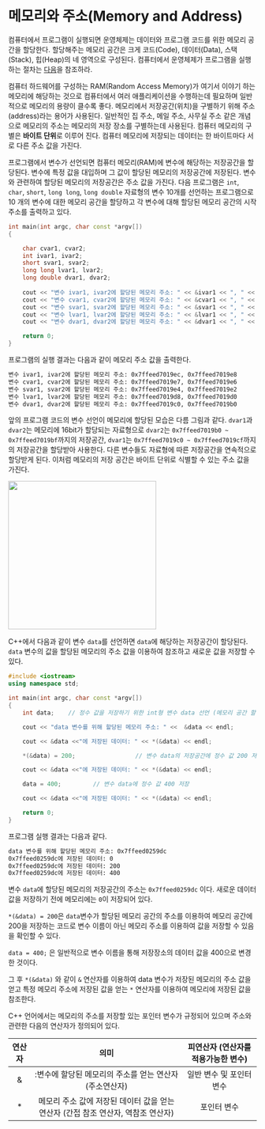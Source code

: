 # 메모리와 주소(Memory and Address)

컴퓨터에서 프로그램이 실행되면 운영체제는 데이터와 프로그램 코드를 위한 메모리 공간을 할당한다. 할당해주는 메모리 공간은 크게 코드(Code), 데이터(Data), 스택(Stack), 힙(Heap)의 네 영역으로 구성된다. 
컴퓨터에서 운영체제가 프로그램을 실행하는 절차는 [다음](https://github.com/geunkim/CPPLectures/blob/master/MemoryModelAndNameSpace/Memory_Model.md#%ED%94%84%EB%A1%9C%EA%B7%B8%EB%9E%A8-%EC%8B%A4%ED%96%89)을 참조하라.

컴퓨터 하드웨어를 구성하는 RAM(Random Access Memory)가 여기서 이야기 하는 메모리에 해당하는 것으로 컴퓨터에서 여러 애플리케이션을 수행하는데 필요하며 일반적으로 메모리의 용량이 클수록 좋다. 
메모리에서 저장공간(위치)을 구별하기 위해 주소(address)라는 용어가 사용된다. 일반적인 집 주소, 메일 주소, 사무실 주소 같은 개념으로 메모리의 주소는 메모리의 저장 장소를 구별하는데 사용된다.
컴퓨터 메모리의 구별은 **바이트 단위**로 이루어 진다. 컴퓨터 메모리에 저장되는 데이터는 한 바이트마다 서로 다른 주소 값을 가진다. 

프로그램에서 변수가 선언되면 컴퓨터 메모리(RAM)에 변수에 해당하는 저장공간을 할당된다. 변수에 특정 값을 대입하며 그 값이 할당된 메모리의 저장공간에 저장된다. 
변수와 관련하여 할당된 메모리의 저장공간은 주소 값을 가진다. 
다음 프로그램은 ```int```, ```char```, ```short```, ```long long```, ```long double``` 자료형의 변수 10개를 선언하는 프로그램으로 10 개의 변수에 대한 메모리 공간을 할당하고
각 변수에 대해 할당된 메모리 공간의 시작 주소를 출력하고 있다.   

```c++
int main(int argc, char const *argv[])
{

	char cvar1, cvar2;
	int ivar1, ivar2;
	short svar1, svar2;
	long long lvar1, lvar2;
	long double dvar1, dvar2;
	
	cout << "변수 ivar1, ivar2에 할당된 메모리 주소: " << &ivar1 << ", " << &ivar2 << endl;
	cout << "변수 cvar1, cvar2에 할당된 메모리 주소: " << &cvar1 << ", " << &cvar2 << endl;
	cout << "변수 svar1, svar2에 할당된 메모리 주소: " << &svar1 << ", " << &svar2 << endl;
	cout << "변수 lvar1, lvar2에 할당된 메모리 주소: " << &lvar1 << ", " << &lvar2 << endl;
	cout << "변수 dvar1, dvar2에 할당된 메모리 주소: " << &dvar1 << ", " << &dvar2 << endl;

	return 0;
}
```
프로그램의 실행 결과는 다음과 같이 메모리 주소 값을 출력한다.

```bash
변수 ivar1, ivar2에 할당된 메모리 주소: 0x7ffeed7019ec, 0x7ffeed7019e8
변수 cvar1, cvar2에 할당된 메모리 주소: 0x7ffeed7019e7, 0x7ffeed7019e6
변수 svar1, svar2에 할당된 메모리 주소: 0x7ffeed7019e4, 0x7ffeed7019e2
변수 lvar1, lvar2에 할당된 메모리 주소: 0x7ffeed7019d8, 0x7ffeed7019d0
변수 dvar1, dvar2에 할당된 메모리 주소: 0x7ffeed7019c0, 0x7ffeed7019b0
```
앞의 프로그램 코드의 변수 선언이 메모리에 할당된 모습은 다름 그림과 같다. ```dvar1```과 ```dvar2```는 메모리에 16bit가 할당되는 자료형으로 
```dvar2```는 ```0x7ffeed7019b0 ~ 0x7ffeed7019bf```까지의 저장공간, ```dvar1```는 ```0x7ffeed7019c0 ~ 0x7ffeed7019cf```까지의 저장공간을 할당받아 사용한다. 
다른 변수들도 자료형에 따른 저장공간을 연속적으로 할당받게 된다. 이처럼 메모리의 저장 공간은 바이트 단위로 식별할 수 있는 주소 값을 가진다.

<img width = 300pt src=./memory_alloc.png>

C++에서 다음과 같이 변수 ```data```를 선언하면 ```data```에 해당하는 저장공간이 할당된다. ```data``` 변수의 값을 할당된 메모리의 주소 값을 이용하여 참조하고 새로운 값을 저장할 수 있다.  

```c++
#include <iostream>
using namespace std;

int main(int argc, char const *argv[])
{
	int data;    // 정수 값을 저장하기 위한 int형 변수 data 선언 (메모리 공간 할당)

	cout << "data 변수를 위해 할당된 메모리 주소: " <<  &data << endl;

	cout << &data <<"에 저장된 데이터: " << *(&data) << endl;

	*(&data) = 200;                 // 변수 data의 저장공간에 정수 값 200 저장

	cout << &data <<"에 저장된 데이터: " << *(&data) << endl;

	data = 400;			// 변수 data에 정수 값 400 저장  

	cout << &data <<"에 저장된 데이터: " << *(&data) << endl;

	return 0;
}
```

프로그램 실행 결과는 다음과 같다. 

```bash
data 변수를 위해 할당된 메모리 주소: 0x7ffeed0259dc
0x7ffeed0259dc에 저장된 데이터: 0
0x7ffeed0259dc에 저장된 데이터: 200
0x7ffeed0259dc에 저장된 데이터: 400
```

변수 ```data```에 할당된 메모리의 저장공간의 주소는 ```0x7ffeed0259dc``` 이다. 새로운 데이터 값을 저장하기 전에 메모리에는 ```0```이 저장되어 있다.

```*(&data) = 200```은 ```data```변수가 할당된 메모리 공간의 주소를 이용하여 메모리 공간에 200을 저장하는 코드로 
변수 이름이 아닌 메모리 주소를 이용하여 값을 저장할 수 있음을 확인할 수 있다. 

```data = 400;``` 은 일반적으로 변수 이름을 통해 저장장소의 데이터 값을 400으로 변경한 것이다. 

그 후 ```*(&data)``` 와 같이 ```&``` 연산자를 이용하여 data 변수가 저장된 메모리의 주소 값을 얻고 특정 메모리 주소에 저장된 값을 얻는 ```*``` 연산자를 이용하여 
메모리에 저장된 값을 참조한다. 

C++ 언어에서는 메모리의 주소를 저장할 있는 포인터 변수가 규정되어 있으며 주소와 관련한 다음의 연산자가 정의되어 있다.

| 연산자 |  의미 | 피연산자 (연산자를 적용가능한 변수) |
|:-------:|:------:|:-------:|
|   &   |:변수에 할당된 메모리의 주소를 얻는 연산자 (주소연산자) | 일반 변수 및 포인터 변수 |
|   *   | 메모리 주소 값에 저장된 데이터 값을 얻는 연산자 (간접 참조 연산자, 역참조 연산자)| 포인터 변수 |     




